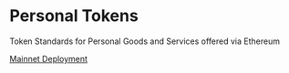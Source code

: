 # Personal Tokens
Token Standards for Personal Goods and Services offered via Ethereum

[Mainnet Deployment](https://etherscan.io/address/0xae5e04966230ee46a630542422135f470fb0e890#code)
